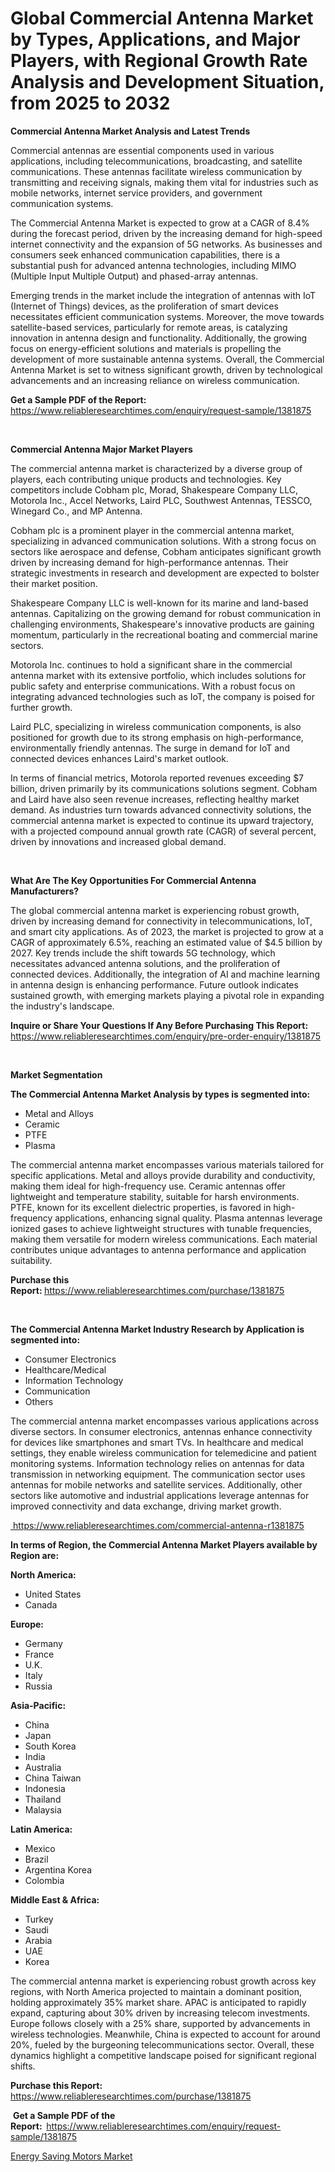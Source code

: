<p><h1>Global Commercial Antenna Market by Types, Applications, and Major Players, with Regional Growth Rate Analysis and Development Situation, from 2025 to 2032</h1></p><p><strong>Commercial Antenna Market Analysis and Latest Trends</strong></p>
<p><p>Commercial antennas are essential components used in various applications, including telecommunications, broadcasting, and satellite communications. These antennas facilitate wireless communication by transmitting and receiving signals, making them vital for industries such as mobile networks, internet service providers, and government communication systems.</p><p>The Commercial Antenna Market is expected to grow at a CAGR of 8.4% during the forecast period, driven by the increasing demand for high-speed internet connectivity and the expansion of 5G networks. As businesses and consumers seek enhanced communication capabilities, there is a substantial push for advanced antenna technologies, including MIMO (Multiple Input Multiple Output) and phased-array antennas.</p><p>Emerging trends in the market include the integration of antennas with IoT (Internet of Things) devices, as the proliferation of smart devices necessitates efficient communication systems. Moreover, the move towards satellite-based services, particularly for remote areas, is catalyzing innovation in antenna design and functionality. Additionally, the growing focus on energy-efficient solutions and materials is propelling the development of more sustainable antenna systems. Overall, the Commercial Antenna Market is set to witness significant growth, driven by technological advancements and an increasing reliance on wireless communication.</p></p>
<p><strong>Get a Sample PDF of the Report:&nbsp;</strong> <a href="https://www.reliableresearchtimes.com/enquiry/request-sample/1381875?utm_campaign=2123&utm_medium=2&utm_source=Github&utm_content=ia&utm_term=16022025&utm_id=commercial-antenna">https://www.reliableresearchtimes.com/enquiry/request-sample/1381875</a></p>
<p>&nbsp;</p>
<p><strong>Commercial Antenna Major Market Players</strong></p>
<p><p>The commercial antenna market is characterized by a diverse group of players, each contributing unique products and technologies. Key competitors include Cobham plc, Morad, Shakespeare Company LLC, Motorola Inc., Accel Networks, Laird PLC, Southwest Antennas, TESSCO, Winegard Co., and MP Antenna.</p><p>Cobham plc is a prominent player in the commercial antenna market, specializing in advanced communication solutions. With a strong focus on sectors like aerospace and defense, Cobham anticipates significant growth driven by increasing demand for high-performance antennas. Their strategic investments in research and development are expected to bolster their market position.</p><p>Shakespeare Company LLC is well-known for its marine and land-based antennas. Capitalizing on the growing demand for robust communication in challenging environments, Shakespeare's innovative products are gaining momentum, particularly in the recreational boating and commercial marine sectors.</p><p>Motorola Inc. continues to hold a significant share in the commercial antenna market with its extensive portfolio, which includes solutions for public safety and enterprise communications. With a robust focus on integrating advanced technologies such as IoT, the company is poised for further growth.</p><p>Laird PLC, specializing in wireless communication components, is also positioned for growth due to its strong emphasis on high-performance, environmentally friendly antennas. The surge in demand for IoT and connected devices enhances Laird's market outlook.</p><p>In terms of financial metrics, Motorola reported revenues exceeding $7 billion, driven primarily by its communications solutions segment. Cobham and Laird have also seen revenue increases, reflecting healthy market demand. As industries turn towards advanced connectivity solutions, the commercial antenna market is expected to continue its upward trajectory, with a projected compound annual growth rate (CAGR) of several percent, driven by innovations and increased global demand.</p></p>
<p>&nbsp;</p>
<p><strong>What Are The Key Opportunities For Commercial Antenna Manufacturers?</strong></p>
<p><p>The global commercial antenna market is experiencing robust growth, driven by increasing demand for connectivity in telecommunications, IoT, and smart city applications. As of 2023, the market is projected to grow at a CAGR of approximately 6.5%, reaching an estimated value of $4.5 billion by 2027. Key trends include the shift towards 5G technology, which necessitates advanced antenna solutions, and the proliferation of connected devices. Additionally, the integration of AI and machine learning in antenna design is enhancing performance. Future outlook indicates sustained growth, with emerging markets playing a pivotal role in expanding the industry's landscape.</p></p>
<p><strong>Inquire or Share Your Questions If Any Before Purchasing This Report:</strong> <a href="https://www.reliableresearchtimes.com/enquiry/pre-order-enquiry/1381875?utm_campaign=2123&utm_medium=2&utm_source=Github&utm_content=ia&utm_term=16022025&utm_id=commercial-antenna">https://www.reliableresearchtimes.com/enquiry/pre-order-enquiry/1381875</a></p>
<p>&nbsp;</p>
<p><strong>Market Segmentation</strong></p>
<p><strong>The Commercial Antenna Market Analysis by types is segmented into:</strong></p>
<p><ul><li>Metal and Alloys</li><li>Ceramic</li><li>PTFE</li><li>Plasma</li></ul></p>
<p><p>The commercial antenna market encompasses various materials tailored for specific applications. Metal and alloys provide durability and conductivity, making them ideal for high-frequency use. Ceramic antennas offer lightweight and temperature stability, suitable for harsh environments. PTFE, known for its excellent dielectric properties, is favored in high-frequency applications, enhancing signal quality. Plasma antennas leverage ionized gases to achieve lightweight structures with tunable frequencies, making them versatile for modern wireless communications. Each material contributes unique advantages to antenna performance and application suitability.</p></p>
<p><strong>Purchase this Report:&nbsp;</strong><a href="https://www.reliableresearchtimes.com/purchase/1381875?utm_campaign=2123&utm_medium=2&utm_source=Github&utm_content=ia&utm_term=16022025&utm_id=commercial-antenna">https://www.reliableresearchtimes.com/purchase/1381875</a></p>
<p>&nbsp;</p>
<p><strong>The Commercial Antenna Market Industry Research by Application is segmented into:</strong></p>
<p><ul><li>Consumer Electronics</li><li>Healthcare/Medical</li><li>Information Technology</li><li>Communication</li><li>Others</li></ul></p>
<p><p>The commercial antenna market encompasses various applications across diverse sectors. In consumer electronics, antennas enhance connectivity for devices like smartphones and smart TVs. In healthcare and medical settings, they enable wireless communication for telemedicine and patient monitoring systems. Information technology relies on antennas for data transmission in networking equipment. The communication sector uses antennas for mobile networks and satellite services. Additionally, other sectors like automotive and industrial applications leverage antennas for improved connectivity and data exchange, driving market growth.</p></p>
<p><a href="https://www.reliableresearchtimes.com/commercial-antenna-r1381875?utm_campaign=2123&utm_medium=2&utm_source=Github&utm_content=ia&utm_term=16022025&utm_id=commercial-antenna">&nbsp;https://www.reliableresearchtimes.com/commercial-antenna-r1381875</a></p>
<p><strong>In terms of Region, the Commercial Antenna Market Players available by Region are:</strong></p>
<p>
    <p> <strong> North America: </strong>
        <ul>
            <li>United States</li>
            <li>Canada</li>
        </ul>
        </p> 
    <p> <strong> Europe: </strong>
        <ul>
            <li>Germany</li>
            <li>France</li>
            <li>U.K.</li>
            <li>Italy</li>
            <li>Russia</li>
        </ul>
        </p> 
    <p> <strong> Asia-Pacific: </strong>
        <ul>
            <li>China</li>
            <li>Japan</li>
            <li>South Korea</li>
            <li>India</li>
            <li>Australia</li>
            <li>China Taiwan</li>
            <li>Indonesia</li>
            <li>Thailand</li>
            <li>Malaysia</li>
        </ul>
        </p> 
    <p> <strong> Latin America: </strong>
        <ul>
            <li>Mexico</li>
            <li>Brazil</li>
            <li>Argentina Korea</li>
            <li>Colombia</li>
        </ul>
        </p> 
    <p> <strong> Middle East & Africa: </strong>
        <ul>
            <li>Turkey</li>
            <li>Saudi</li>
            <li>Arabia</li>
            <li>UAE</li>
            <li>Korea</li>
        </ul>
    </p>
    </p>
<p><p>The commercial antenna market is experiencing robust growth across key regions, with North America projected to maintain a dominant position, holding approximately 35% market share. APAC is anticipated to rapidly expand, capturing about 30% driven by increasing telecom investments. Europe follows closely with a 25% share, supported by advancements in wireless technologies. Meanwhile, China is expected to account for around 20%, fueled by the burgeoning telecommunications sector. Overall, these dynamics highlight a competitive landscape poised for significant regional shifts.</p></p>
<p><strong>Purchase this Report: </strong><a href="https://www.reliableresearchtimes.com/purchase/1381875?utm_campaign=2123&utm_medium=2&utm_source=Github&utm_content=ia&utm_term=16022025&utm_id=commercial-antenna">https://www.reliableresearchtimes.com/purchase/1381875</a></p>
<p>&nbsp;<strong>Get a Sample PDF of the Report:&nbsp;&nbsp;</strong><a href="https://www.reliableresearchtimes.com/enquiry/request-sample/1381875?utm_campaign=2123&utm_medium=2&utm_source=Github&utm_content=ia&utm_term=16022025&utm_id=commercial-antenna">https://www.reliableresearchtimes.com/enquiry/request-sample/1381875</a></p>
<p><strong></strong></p>
<p><p><a href="https://github.com/mcfred89/Market-Research-Report-List-1/blob/main/energy-saving-motors-market.md?utm_campaign=2123&utm_medium=2&utm_source=Github&utm_content=ia&utm_term=16022025&utm_id=commercial-antenna">Energy Saving Motors Market</a></p></p>